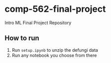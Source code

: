 # comp-562-final-project
Intro ML Final Project Repository

## How to run
1. Run `setup.ipynb` to unzip the defungi data
2. Run any notebook you choose from there